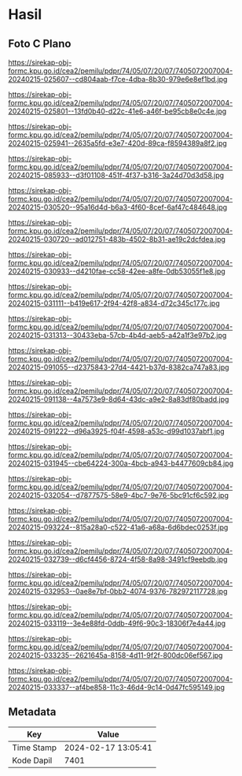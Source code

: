 # Hasil

## Foto C Plano

https://sirekap-obj-formc.kpu.go.id/cea2/pemilu/pdpr/74/05/07/20/07/7405072007004-20240215-025607--cd804aab-f7ce-4dba-8b30-979e6e8ef1bd.jpg

https://sirekap-obj-formc.kpu.go.id/cea2/pemilu/pdpr/74/05/07/20/07/7405072007004-20240215-025801--13fd0b40-d22c-41e6-a46f-be95cb8e0c4e.jpg

https://sirekap-obj-formc.kpu.go.id/cea2/pemilu/pdpr/74/05/07/20/07/7405072007004-20240215-025941--2635a5fd-e3e7-420d-89ca-f8594389a8f2.jpg

https://sirekap-obj-formc.kpu.go.id/cea2/pemilu/pdpr/74/05/07/20/07/7405072007004-20240215-085933--d3f01108-451f-4f37-b316-3a24d70d3d58.jpg

https://sirekap-obj-formc.kpu.go.id/cea2/pemilu/pdpr/74/05/07/20/07/7405072007004-20240215-030520--95a16d4d-b6a3-4f60-8cef-6af47c484648.jpg

https://sirekap-obj-formc.kpu.go.id/cea2/pemilu/pdpr/74/05/07/20/07/7405072007004-20240215-030720--ad012751-483b-4502-8b31-ae19c2dcfdea.jpg

https://sirekap-obj-formc.kpu.go.id/cea2/pemilu/pdpr/74/05/07/20/07/7405072007004-20240215-030933--d4210fae-cc58-42ee-a8fe-0db53055f1e8.jpg

https://sirekap-obj-formc.kpu.go.id/cea2/pemilu/pdpr/74/05/07/20/07/7405072007004-20240215-031111--b419e617-2f94-42f8-a834-d72c345c177c.jpg

https://sirekap-obj-formc.kpu.go.id/cea2/pemilu/pdpr/74/05/07/20/07/7405072007004-20240215-031313--30433eba-57cb-4b4d-aeb5-a42a1f3e97b2.jpg

https://sirekap-obj-formc.kpu.go.id/cea2/pemilu/pdpr/74/05/07/20/07/7405072007004-20240215-091055--d2375843-27d4-4421-b37d-8382ca747a83.jpg

https://sirekap-obj-formc.kpu.go.id/cea2/pemilu/pdpr/74/05/07/20/07/7405072007004-20240215-091138--4a7573e9-8d64-43dc-a9e2-8a83df80badd.jpg

https://sirekap-obj-formc.kpu.go.id/cea2/pemilu/pdpr/74/05/07/20/07/7405072007004-20240215-091222--d96a3925-f04f-4598-a53c-d99d1037abf1.jpg

https://sirekap-obj-formc.kpu.go.id/cea2/pemilu/pdpr/74/05/07/20/07/7405072007004-20240215-031945--cbe64224-300a-4bcb-a943-b4477609cb84.jpg

https://sirekap-obj-formc.kpu.go.id/cea2/pemilu/pdpr/74/05/07/20/07/7405072007004-20240215-032054--d7877575-58e9-4bc7-9e76-5bc91cf6c592.jpg

https://sirekap-obj-formc.kpu.go.id/cea2/pemilu/pdpr/74/05/07/20/07/7405072007004-20240215-093224--815a28a0-c522-41a6-a68a-6d6bdec0253f.jpg

https://sirekap-obj-formc.kpu.go.id/cea2/pemilu/pdpr/74/05/07/20/07/7405072007004-20240215-032739--d6cf4456-8724-4f58-8a98-3491cf9eebdb.jpg

https://sirekap-obj-formc.kpu.go.id/cea2/pemilu/pdpr/74/05/07/20/07/7405072007004-20240215-032953--0ae8e7bf-0bb2-4074-9376-782972117728.jpg

https://sirekap-obj-formc.kpu.go.id/cea2/pemilu/pdpr/74/05/07/20/07/7405072007004-20240215-033119--3e4e88fd-0ddb-49f6-90c3-18306f7e4a44.jpg

https://sirekap-obj-formc.kpu.go.id/cea2/pemilu/pdpr/74/05/07/20/07/7405072007004-20240215-033235--2621645a-8158-4d11-9f2f-800dc06ef567.jpg

https://sirekap-obj-formc.kpu.go.id/cea2/pemilu/pdpr/74/05/07/20/07/7405072007004-20240215-033337--af4be858-11c3-46d4-9c14-0d47fc595149.jpg


## Metadata

| Key        | Value               |
| ---------- | ------------------- |
| Time Stamp | 2024-02-17 13:05:41 |
| Kode Dapil | 7401                |



